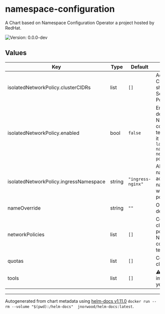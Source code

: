 # namespace-configuration

A Chart based on Namespace Configuration Operator a project hosted by RedHat.

![Version: 0.0.0-dev](https://img.shields.io/badge/Version-0.0.0--dev-informational?style=flat-square)

## Values

| Key | Type | Default | Description |
|-----|------|---------|-------------|
| isolatedNetworkPolicy.clusterCIDRs | list | `[]` | Add cluster CIDR, values should be your Service CIDR & Pod CIDR |
| isolatedNetworkPolicy.enabled | bool | `false` | Enable the default Namespace configuration template enable it with `kubectl label ns <your-namespace> network-policy=isolated` |
| isolatedNetworkPolicy.ingressNamespace | string | `"ingress-nginx"` | Allow ingress namespace to acess the namespace where the policy is applied |
| nameOverride | string | `""` | Override chart default name |
| networkPolicies | list | `[]` | Configure cluster network policies Namespace configuration template spec |
| quotas | list | `[]` | Configure clusters quotas  |
| tools | list | `[]` | :warning: Not implemented yet :warning: |

----------------------------------------------
Autogenerated from chart metadata using [helm-docs v1.11.0](https://github.com/norwoodj/helm-docs/releases/v1.11.0) `docker run --rm --volume "$(pwd):/helm-docs"  jnorwood/helm-docs:latest`.
